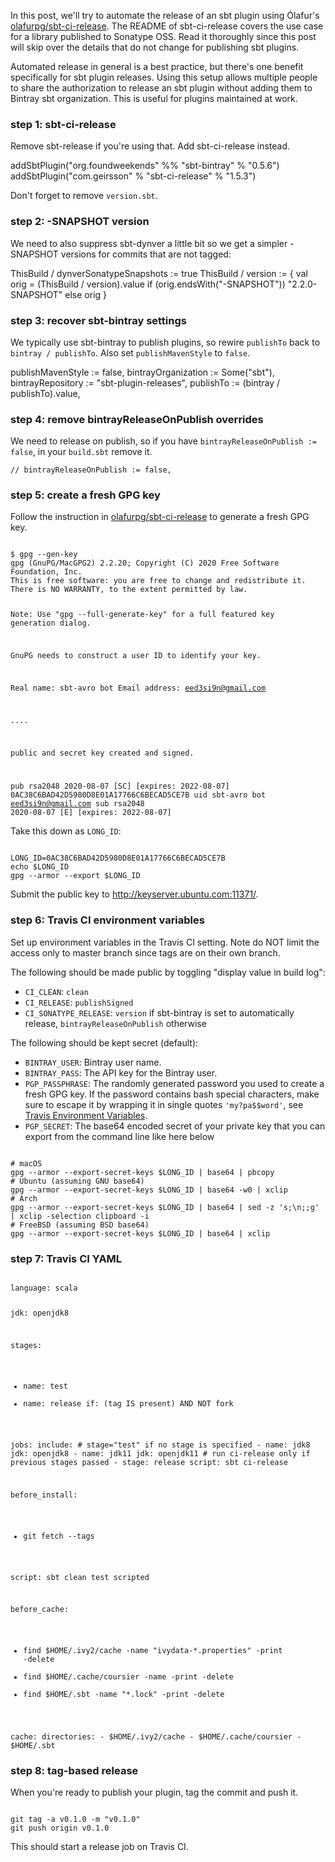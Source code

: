  [1]: https://github.com/olafurpg/sbt-ci-release

In this post, we'll try to automate the release of an sbt plugin using Ólafur's [olafurpg/sbt-ci-release][1]. The README of sbt-ci-release covers the use case for a library published to Sonatype OSS. Read it thoroughly since this post will skip over the details that do not change for publishing sbt plugins.

Automated release in general is a best practice, but there's one benefit specifically for sbt plugin releases. Using this setup allows multiple people to share the authorization to release an sbt plugin without adding them to Bintray sbt organization. This is useful for plugins maintained at work.

### step 1: sbt-ci-release

Remove sbt-release if you're using that. Add sbt-ci-release instead.

<scala>
addSbtPlugin("org.foundweekends" %% "sbt-bintray" % "0.5.6")
addSbtPlugin("com.geirsson" % "sbt-ci-release" % "1.5.3")
</scala>

Don't forget to remove `version.sbt`.

### step 2: -SNAPSHOT version

We need to also suppress sbt-dynver a little bit so we get a simpler -SNAPSHOT versions for commits that are not tagged:

<scala>
ThisBuild / dynverSonatypeSnapshots := true
ThisBuild / version := {
  val orig = (ThisBuild / version).value
  if (orig.endsWith("-SNAPSHOT")) "2.2.0-SNAPSHOT"
  else orig
}
</scala>

### step 3: recover sbt-bintray settings

We typically use sbt-bintray to publish plugins, so rewire `publishTo` back to `bintray / publishTo`. Also set `publishMavenStyle` to `false`.

<scala>
  publishMavenStyle := false,
  bintrayOrganization := Some("sbt"),
  bintrayRepository := "sbt-plugin-releases",
  publishTo := (bintray / publishTo).value,
</scala>

### step 4: remove bintrayReleaseOnPublish overrides

We need to release on publish, so if you have `bintrayReleaseOnPublish := false`, in your `build.sbt` remove it.

```
// bintrayReleaseOnPublish := false,
```

### step 5: create a fresh GPG key

Follow the instruction in [olafurpg/sbt-ci-release][1] to generate a fresh GPG key.

<code>
$ gpg --gen-key
gpg (GnuPG/MacGPG2) 2.2.20; Copyright (C) 2020 Free Software Foundation, Inc.
This is free software: you are free to change and redistribute it.
There is NO WARRANTY, to the extent permitted by law.

Note: Use "gpg --full-generate-key" for a full featured key generation dialog.

GnuPG needs to construct a user ID to identify your key.

Real name: sbt-avro bot
Email address: eed3si9n@gmail.com

....

public and secret key created and signed.

pub   rsa2048 2020-08-07 [SC] [expires: 2022-08-07]
      0AC38C6BAD42D5980D8E01A17766C6BECAD5CE7B
uid                      sbt-avro bot <eed3si9n@gmail.com>
sub   rsa2048 2020-08-07 [E] [expires: 2022-08-07]
</code>

Take this down as `LONG_ID`:

<code>
LONG_ID=0AC38C6BAD42D5980D8E01A17766C6BECAD5CE7B
echo $LONG_ID
gpg --armor --export $LONG_ID
</code>

Submit the public key to http://keyserver.ubuntu.com:11371/.

### step 6: Travis CI environment variables

Set up environment variables in the Travis CI setting. Note do NOT limit the access only to master branch since tags are on their own branch.

The following should be made public by toggling "display value in build log":

- `CI_CLEAN`: `clean`
- `CI_RELEASE`: `publishSigned`
- `CI_SONATYPE_RELEASE`: `version` if sbt-bintray is set to automatically release, `bintrayReleaseOnPublish` otherwise

The following should be kept secret (default):

- `BINTRAY_USER`: Bintray user name.
- `BINTRAY_PASS`: The API key for the Bintray user.
- `PGP_PASSPHRASE`: The randomly generated password you used to create a fresh
  GPG key. If the password contains bash special characters, make sure to
  escape it by wrapping it in single quotes `'my?pa$$word'`, see
  [Travis Environment Variables](https://docs.travis-ci.com/user/environment-variables/#defining-variables-in-repository-settings).
- `PGP_SECRET`: The base64 encoded secret of your private key that you can
  export from the command line like here below

<code>
# macOS
gpg --armor --export-secret-keys $LONG_ID | base64 | pbcopy
# Ubuntu (assuming GNU base64)
gpg --armor --export-secret-keys $LONG_ID | base64 -w0 | xclip
# Arch
gpg --armor --export-secret-keys $LONG_ID | base64 | sed -z 's;\n;;g' | xclip -selection clipboard -i
# FreeBSD (assuming BSD base64)
gpg --armor --export-secret-keys $LONG_ID | base64 | xclip
</code>

### step 7: Travis CI YAML

<code>
language: scala

jdk: openjdk8

stages:
  - name: test
  - name: release
    if: (tag IS present) AND NOT fork

jobs:
  include:
    # stage="test" if no stage is specified
    - name: jdk8
      jdk: openjdk8
    - name: jdk11
      jdk: openjdk11
    # run ci-release only if previous stages passed
    - stage: release
      script: sbt ci-release

before_install:
  - git fetch --tags

script: sbt clean test scripted

before_cache:
- find $HOME/.ivy2/cache     -name "ivydata-*.properties" -print -delete
- find $HOME/.cache/coursier -name                        -print -delete
- find $HOME/.sbt            -name "*.lock"               -print -delete

cache:
  directories:
    - $HOME/.ivy2/cache
    - $HOME/.cache/coursier
    - $HOME/.sbt
</code>

### step 8: tag-based release

When you're ready to publish your plugin, tag the commit and push it.

<code>
git tag -a v0.1.0 -m "v0.1.0"
git push origin v0.1.0
</code>

This should start a release job on Travis CI.

